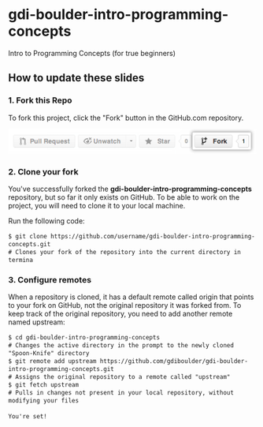 gdi-boulder-intro-programming-concepts
======================================

Intro to Programming Concepts (for true beginners)

## How to update these slides

### 1. Fork this Repo

To fork this project, click the "Fork" button in the GitHub.com repository.

![Forking a repo](images/Bootcamp-Fork.png)

### 2. Clone your fork

You've successfully forked the **gdi-boulder-intro-programming-concepts** repository,
but so far it only exists on GitHub. To be able to work on the project, you will need to clone it to your local machine.

Run the following code:
```ApacheConf
$ git clone https://github.com/username/gdi-boulder-intro-programming-concepts.git
# Clones your fork of the repository into the current directory in termina
```

### 3. Configure remotes
When a repository is cloned, it has a default remote called origin that points to
your fork on GitHub, not the original repository it was forked from. To keep
track of the original repository, you need to add another remote named upstream:

```ApacheConf
$ cd gdi-boulder-intro-programming-concepts
# Changes the active directory in the prompt to the newly cloned "Spoon-Knife" directory
$ git remote add upstream https://github.com/gdiboulder/gdi-boulder-intro-programming-concepts.git
# Assigns the original repository to a remote called "upstream"
$ git fetch upstream
# Pulls in changes not present in your local repository, without modifying your files

You're set!
